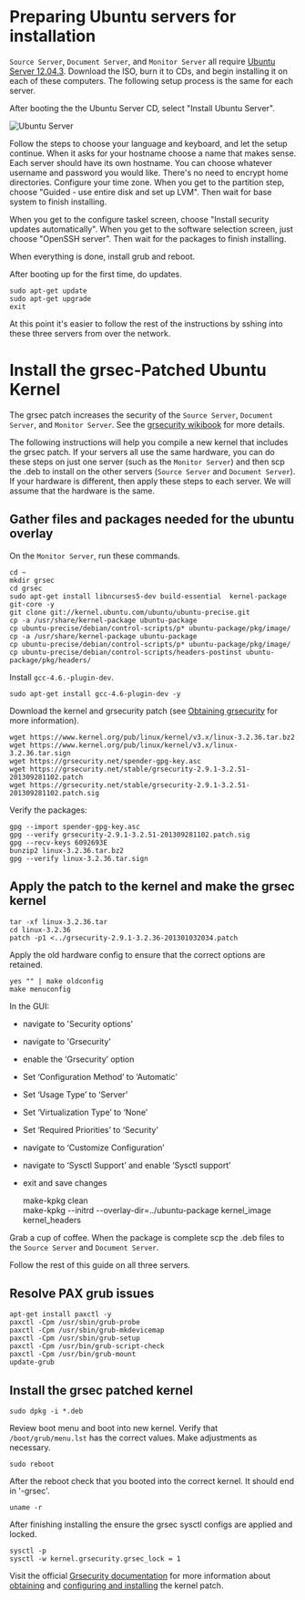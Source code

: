 # Preparing Ubuntu servers for installation

`Source Server`, `Document Server`, and `Monitor Server` all require [Ubuntu Server 12.04.3](http://www.ubuntu.com/download/server). Download the ISO, burn it to CDs, and begin installing it on each of these computers. The following setup process is the same for each server.

After booting the the Ubuntu Server CD, select "Install Ubuntu Server".

![Ubuntu Server](https://raw.github.com/freedomofpress/securedrop/master/docs/images/ubuntu_server.png)

Follow the steps to choose your language and keyboard, and let the setup continue. When it asks for your hostname choose a name that makes sense. Each server should have its own hostname.  You can choose whatever username and password you would like. There's no need to encrypt home directories. Configure your time zone. When you get to the partition step, choose "Guided - use entire disk and set up LVM". Then wait for base system to finish installing. 

When you get to the configure taskel screen, choose "Install security updates automatically". When you get to the software selection screen, just choose "OpenSSH server". Then wait for the packages to finish installing.

When everything is done, install grub and reboot.

After booting up for the first time, do updates.

    sudo apt-get update
    sudo apt-get upgrade
    exit

At this point it's easier to follow the rest of the instructions by sshing into these three servers from over the network.

# Install the grsec-Patched Ubuntu Kernel

The grsec patch increases the security of the `Source Server`, `Document Server`, and `Monitor Server`. See the [grsecurity wikibook](https://en.wikibooks.org/wiki/Grsecurity) for more details.

The following instructions will help you compile a new kernel that includes the grsec patch. If your servers all use the same hardware, you can do these steps on just one server (such as the `Monitor Server`) and then scp the .deb to install on the other servers (`Source Server` and `Document Server`). If your hardware is different, then apply these steps to each server. We will assume that the hardware is the same.

## Gather files and packages needed for the ubuntu overlay

On the `Monitor Server`, run these commands.

    cd ~  
    mkdir grsec  
    cd grsec  
    sudo apt-get install libncurses5-dev build-essential  kernel-package git-core -y  
    git clone git://kernel.ubuntu.com/ubuntu/ubuntu-precise.git  
    cp -a /usr/share/kernel-package ubuntu-package  
    cp ubuntu-precise/debian/control-scripts/p* ubuntu-package/pkg/image/  
    cp -a /usr/share/kernel-package ubuntu-package  
    cp ubuntu-precise/debian/control-scripts/p* ubuntu-package/pkg/image/  
    cp ubuntu-precise/debian/control-scripts/headers-postinst ubuntu-package/pkg/headers/  

Install `gcc-4.6.-plugin-dev`.

    sudo apt-get install gcc-4.6-plugin-dev -y    

Download the kernel and grsecurity patch (see [Obtaining grsecurity](http://en.wikibooks.org/wiki/Grsecurity/Obtaining_grsecurity#Downloading_grsecurity) for more information).

    wget https://www.kernel.org/pub/linux/kernel/v3.x/linux-3.2.36.tar.bz2  
    wget https://www.kernel.org/pub/linux/kernel/v3.x/linux-3.2.36.tar.sign  
    wget https://grsecurity.net/spender-gpg-key.asc  
    wget https://grsecurity.net/stable/grsecurity-2.9.1-3.2.51-201309281102.patch
    wget https://grsecurity.net/stable/grsecurity-2.9.1-3.2.51-201309281102.patch.sig

Verify the packages:

    gpg --import spender-gpg-key.asc
    gpg --verify grsecurity-2.9.1-3.2.51-201309281102.patch.sig
    gpg --recv-keys 6092693E
    bunzip2 linux-3.2.36.tar.bz2
    gpg --verify linux-3.2.36.tar.sign

##  Apply the patch to the kernel and make the grsec kernel

    tar -xf linux-3.2.36.tar
    cd linux-3.2.36
    patch -p1 <../grsecurity-2.9.1-3.2.36-201301032034.patch

Apply the old hardware config to ensure that the correct options are retained.

    yes "" | make oldconfig
    make menuconfig

In the GUI:

* navigate to 'Security options'
* navigate to 'Grsecurity'
* enable the ‘Grsecurity’ option
* Set ‘Configuration Method’ to ‘Automatic’
* Set ‘Usage Type’ to ‘Server’
* Set ‘Virtualization Type’ to ‘None’
* Set ‘Required Priorities’ to ‘Security’
* navigate to ‘Customize Configuration’
* navigate to ‘Sysctl Support’ and enable ‘Sysctl support’
* exit and save changes

    make-kpkg clean  
    make-kpkg --initrd --overlay-dir=../ubuntu-package kernel_image kernel_headers  

Grab a cup of coffee. When the package is complete scp the .deb files to the `Source Server` and `Document Server`.

Follow the rest of this guide on all three servers.

## Resolve PAX grub issues

    apt-get install paxctl -y  
    paxctl -Cpm /usr/sbin/grub-probe  
    paxctl -Cpm /usr/sbin/grub-mkdevicemap  
    paxctl -Cpm /usr/sbin/grub-setup  
    paxctl -Cpm /usr/bin/grub-script-check  
    paxctl -Cpm /usr/bin/grub-mount  
    update-grub  

## Install the grsec patched kernel

    sudo dpkg -i *.deb  

Review boot menu and boot into new kernel. Verify that `/boot/grub/menu.lst` has the correct values. Make adjustments as necessary. 

    sudo reboot 

After the reboot check that you booted into the correct kernel. It should end in '-grsec'.

    uname -r  

After finishing installing the ensure the grsec sysctl configs are applied and locked.

    sysctl -p  
    sysctl -w kernel.grsecurity.grsec_lock = 1  

Visit the official [Grsecurity documentation](http://en.wikibooks.org/wiki/Grsecurity) for more information about [obtaining](http://en.wikibooks.org/wiki/Grsecurity/Obtaining_grsecurity) and [configuring and installing](http://en.wikibooks.org/wiki/Grsecurity/Configuring_and_Installing_grsecurity) the kernel patch.

